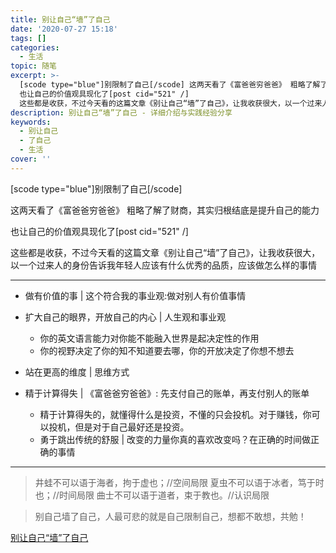 ```yaml
---
title: 别让自己“墙”了自己
date: '2020-07-27 15:18'
tags: []
categories:
  - 生活
topic: 随笔
excerpt: >-
  [scode type="blue"]别限制了自己[/scode] 这两天看了《富爸爸穷爸爸》 粗略了解了财商，其实归根结底是提升自己的能力
  也让自己的价值观具现化了[post cid="521" /]
  这些都是收获，不过今天看的这篇文章《别让自己“墙”了自己》，让我收获很大，以一个过来人的身份告诉...
description: 别让自己“墙”了自己 - 详细介绍与实践经验分享
keywords:
  - 别让自己
  - 了自己
  - 生活
cover: ''
---
```


[scode type="blue"]别限制了自己[/scode]

这两天看了《富爸爸穷爸爸》
粗略了解了财商，其实归根结底是提升自己的能力

也让自己的价值观具现化了[post cid="521" /]

这些都是收获，不过今天看的这篇文章《别让自己“墙”了自己》，让我收获很大，以一个过来人的身份告诉我年轻人应该有什么优秀的品质，应该做怎么样的事情

---

- 做有价值的事 | 这个符合我的事业观:做对别人有价值事情

- 扩大自己的眼界，开放自己的内心 | 人生观和事业观
  
  - 你的英文语言能力对你能不能融入世界是起决定性的作用
  - 你的视野决定了你的知不知道要去哪，你的开放决定了你想不想去

- 站在更高的维度 | 思维方式

- 精于计算得失 | 《富爸爸穷爸爸》: 先支付自己的账单，再支付别人的账单
  
  - 精于计算得失的，就懂得什么是投资，不懂的只会投机。对于赚钱，你可以投机，但是对于自己最好还是投资。
  - 勇于跳出传统的舒服 | 改变的力量你真的喜欢改变吗？在正确的时间做正确的事情

---

> 井蛙不可以语于海者，拘于虚也；//空间局限
> 夏虫不可以语于冰者，笃于时也；//时间局限
> 曲士不可以语于道者，束于教也。//认识局限

> 别自己墙了自己，人最可悲的就是自己限制自己，想都不敢想，共勉！

[别让自己“墙”了自己][1]

[1]: https://coolshell.cn/articles/20276.html
